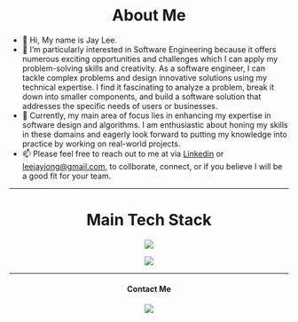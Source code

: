 
<h1 align='center'> About Me</h1>

- 👋 Hi, My name is Jay Lee.
- 👀 I’m particularly interested in Software Engineering because it offers numerous exciting opportunities and challenges which I can apply my problem-solving skills and creativity. As a software engineer, I can tackle complex problems and design innovative solutions using my technical expertise. I find it fascinating to analyze a problem, break it down into smaller components, and build a software solution that addresses the specific needs of users or businesses.
- 🌱 Currently, my main area of focus lies in enhancing my expertise in software design and algorithms. I am enthusiastic about honing my skills in these domains and eagerly look forward to putting my knowledge into practice by working on real-world projects.
- 📫 Please feel free to reach out to me at via [Linkedin](https://www.linkedin.com/in/jayjonglee/) or leejayjong@gmail.com, to collborate, connect, or if you believe I will be a good fit for your team.

<!---
jaylee1021/jaylee1021 is a ✨ special ✨ repository because its `README.md` (this file) appears on your GitHub profile.
You can click the Preview link to take a look at your changes.
--->
<hr />
<div  align='center'>
<h1>
  Main Tech Stack
</h1>
<p align="center">
  <a href="https://skillicons.dev">
    <img src="https://skillicons.dev/icons?i=react,js,py,bootstrap,django,expressjs,nextjs,nodejs,postgresql,mongodb,html,css,git,github&perline=7" />
    
  </a>
</p>
<p >
  <img  src="https://github-readme-stats.vercel.app/api/top-langs/?username=jaylee1021&layout=compact&theme=tokyonight&langs_count=6" />
</p>
<hr />
<h4>
  Contact Me
</h4>
<a href="https://www.linkedin.com/in/jayjonglee/" target="_blank">
   <img src="https://img.shields.io/badge/LinkedIn-0077B5?style=for-the-badge&logo=linkedin&logoColor=0e76a8&color=black" target='_blank'>
</a>
</div>
